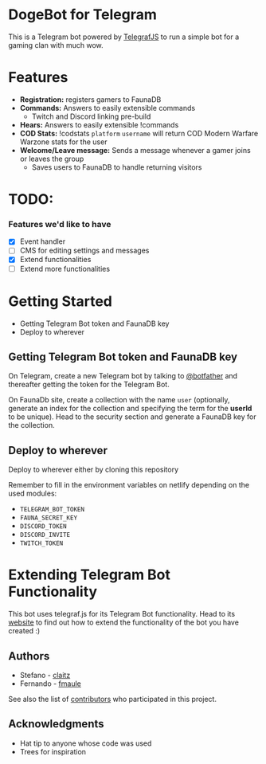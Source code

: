 #  DogeBot for Telegram

This is a Telegram bot powered by [TelegrafJS](https://telegraf.js.org/#/) to run a simple bot for a gaming clan with much wow.

# Features
* **Registration:** registers gamers to FaunaDB
* **Commands:** Answers to easily extensible commands
  * Twitch and Discord linking pre-build
* **Hears:** Answers to easily extensible !commands
* **COD Stats:** !codstats `platform` `username` will return COD Modern Warfare Warzone stats for the user
* **Welcome/Leave message:** Sends a message whenever a gamer joins or leaves the group
  * Saves users to FaunaDB to handle returning visitors

# TODO: 
### Features we'd like to have
- [x] Event handler
- [ ] CMS for editing settings and messages
- [x] Extend functionalities
- [ ] Extend more functionalities

# Getting Started

* Getting Telegram Bot token and FaunaDB key
* Deploy to wherever

## Getting Telegram Bot token and FaunaDB key
On Telegram, create a new Telegram bot by talking to [@botfather](https://telegram.me/botfather) and thereafter getting the token for the Telegram Bot.

On FaunaDb site, create a collection with the name ```user``` (optionally, generate an index for the collection and specifying the term for the **userId** to be unique). Head to the security section and generate a FaunaDB key for the collection.

## Deploy to wherever

Deploy to wherever either by cloning this repository

Remember to fill in the environment variables on netlify depending on the used modules:

* ```TELEGRAM_BOT_TOKEN```
* ```FAUNA_SECRET_KEY```
* ```DISCORD_TOKEN```
* ```DISCORD_INVITE```
* ```TWITCH_TOKEN```

# Extending Telegram Bot Functionality

This bot uses telegraf.js for its Telegram Bot functionality. Head to its [website](https://telegraf.js.org/#/) to find out how to extend the functionality of the bot you have created :)

## Authors

* Stefano  - [claitz](https://github.com/claitz)
* Fernando - [fmaule](https://github.com/fmaule)

See also the list of [contributors](https://github.com/your/project/contributors) who participated in this project.

## Acknowledgments

* Hat tip to anyone whose code was used
* Trees for inspiration
